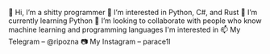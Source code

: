 👋 Hi, I’m a shitty programmer
👀 I’m interested in Python, C#, and Rust
🌱 I’m currently learning Python
💞️ I’m looking to collaborate with people who know machine learning and programming languages I'm interested in
📫 My Telegram – @ripozna
📷 My Instagram – parace1l


<!---
ripozna/ripozna is a ✨ special ✨ repository because its `README.md` (this file) appears on your GitHub profile.
You can click the Preview link to take a look at your changes.
--->
